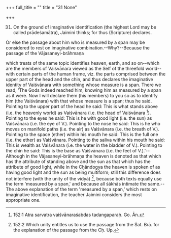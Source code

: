 +++
full_title = ""
title = "31 None"

+++


31. On the ground of imaginative identification (the highest Lord may be called prādeśamātra), Jaimini thinks; for thus (Scripture) declares.

Or else the passage about him who is measured by a span may be considered to rest on imaginative combination.--Why?--Because the passage of the Vājasaneyi-brāhmaṇa

which treats of the same topic identifies heaven, earth, and so on--which are the members of Vaiśvānara viewed as the Self of the threefold world--with certain parts of the human frame, viz. the parts comprised between the upper part of the head and the chin, and thus declares the imaginative identity of Vaiśvānara with something whose measure is a span. There we read, 'The Gods indeed reached him, knowing him as measured by a span as it were. Now I will declare them (his members) to you so as to identify him (the Vaiśvānara) with that whose measure is a span; thus he said. Pointing to the upper part of the head he said: This is what stands above (i.e. the heavenly world) as Vaiśvānara (i.e. the head of Vaiśvānara [^fn_166]). Pointing to the eyes he said: This is he with good light (i.e. the sun) as Vaiśvānara (i.e. the eye of V.). Pointing to the nose he said: This is he who moves on manifold paths (i.e. the air) as Vaiśvānara (i.e. the breath of V.). Pointing to the space (ether) within his mouth he said: This is the full one (i.e. the ether) as Vaiśvānara. Pointing to the saliva within his mouth he said: This is wealth as Vaiśvānara (i.e. the water in the bladder of V.). Pointing to the chin he said: This is the base as Vaiśvānara (i.e. the feet of V.).'--Although in the Vājasaneyi-brāhmaṇa the heaven is denoted as that which has the attribute of standing above and the sun as that which has the attribute of good light, while in the Cḥāndogya the heaven is spoken of as having good light and the sun as being multiform; still this difference does not interfere (with the unity of the vidyā) [^fn_167], because both texts equally use the term 'measured by a span,' and because all śākhās intimate the same.--The above explanation of the term 'measured by a span,' which rests on imaginative identification, the teacher Jaimini considers the most appropriate one.

[^fn_166]: 152:1 Atra sarvatra vaiśvānaraśabdas tadangaparaḥ. Go. Ān.

[^fn_167]: 152:2 Which unity entitles us to use the passage from the Śat. Brā. for the explanation of the passage from the Cḥ. Up.


